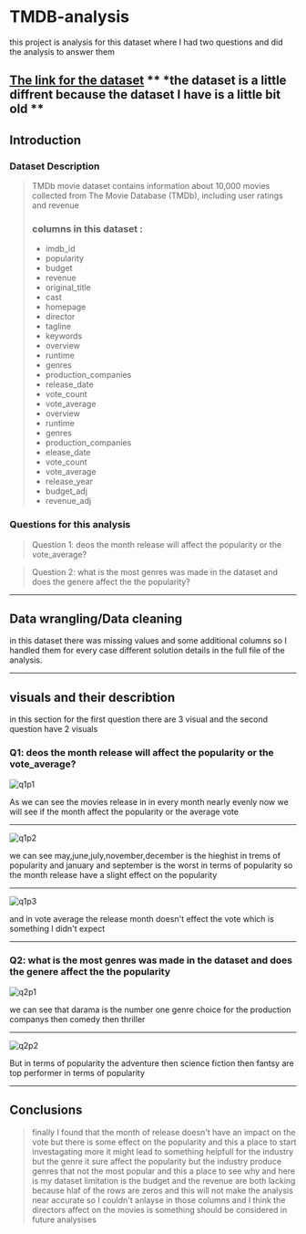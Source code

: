 # TMDB-analysis


this project is analysis for this dataset where I had two questions and did the analysis to answer them 

[The link for the dataset](https://www.kaggle.com/datasets/tmdb/tmdb-movie-metadata)
** *the dataset is a little diffrent because the dataset I have is a little bit old **
---

## Introduction

### Dataset Description 

>TMDb movie dataset contains information about 10,000 movies collected from The Movie Database (TMDb), including user ratings and revenue 
>### columns in this dataset : 
>- imdb_id
>- popularity
>- budget
>- revenue	
>- original_title 
>- cast 	
>- homepage	
>- director
>- tagline	
>- keywords	
>- overview	
>- runtime	
>- genres	
>- production_companies	
>- release_date	
>- vote_count	
>- vote_average
>- overview 	
>- runtime 	
>- genres 	
>- production_companies 	
>- elease_date 	
>- vote_count 	
>- vote_average 	
>- release_year 	
>- budget_adj 	
>- revenue_adj

    



### Questions for this analysis


>Question 1: deos the month release will affect the popularity or the vote_average?

>Question 2: what is the most genres was made in the dataset and does the genere affect the the popularity?

---

## Data wrangling/Data cleaning

in this dataset there was missing values and some additional columns so I handled them for every case different solution details in the full file of the analysis.

---

## visuals and their describtion

in this section for the first question there are 3 visual and the second question have 2 visuals 


### Q1: deos the month release will affect the popularity or the vote_average?

![q1p1](https://github.com/Asem-001/TMDB-analysis/assets/117676536/013033c2-ad83-4445-a377-df201aafde4b)

As we can see the movies release in in every month nearly evenly now we will see if the month affect the popularity or the average vote

---

![q1p2](https://github.com/Asem-001/TMDB-analysis/assets/117676536/0048e865-ba3f-4884-a1c0-073fe81556cb)

we can see may,june,july,november,december is the hieghist in trems of popularity and january and september is the worst in terms of popularity so the month release have a slight effect on the popularity

---

![q1p3](https://github.com/Asem-001/TMDB-analysis/assets/117676536/2902c47a-8418-4aaa-b3e3-84cd0e22da02)

and in vote average the release month doesn't effect the vote which is something I didn't expect

---

### Q2: what is the most genres was made in the dataset and does the genere affect the the popularity


![q2p1](https://github.com/Asem-001/TMDB-analysis/assets/117676536/2349db87-1edb-4cd6-94b5-5cb831c88415)

we can see that darama is the number one genre choice for the production companys then comedy then thriller

---
![q2p2](https://github.com/Asem-001/TMDB-analysis/assets/117676536/69bf46a8-9484-4382-ba9c-e623c8382944)


But in terms of popularity the adventure then science fiction then fantsy are top performer in terms of popularity


---


## Conclusions

> finally I found that the month of release doesn't have an impact on the vote but there is some effect on the popularity and this a place to start investagating more it might lead to something helpfull for the industry but the genre it sure affect the popularity but the industry produce genres that not the most popular and this a place to see why and here is my dataset limitation is the budget and the revenue are both lacking because hlaf of the rows are zeros and this will not make the analysis near accurate so I couldn't anlayse in those columns and I think the directors affect on the movies is something should be considered in future analysises














